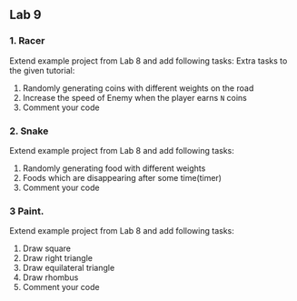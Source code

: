 ## Lab 9

### 1. Racer
Extend example project from Lab 8 and add following tasks:
Extra tasks to the given tutorial:
1. Randomly generating coins with different weights on the road
2. Increase the speed of Enemy when the player earns `N` coins 
3. Comment your code

### 2. Snake
Extend example project from Lab 8 and add following tasks:
1. Randomly generating food with different weights
2. Foods which are disappearing after some time(timer)
3. Comment your code

### 3 Paint.
Extend example project from Lab 8 and add following tasks:
1. Draw square
2. Draw right triangle
3. Draw equilateral triangle
4. Draw rhombus
5. Comment your code